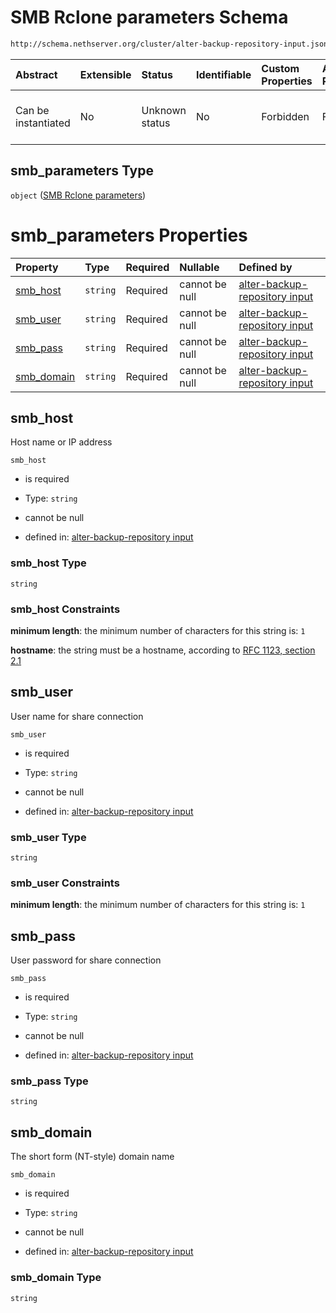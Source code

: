 # SMB Rclone parameters Schema

```txt
http://schema.nethserver.org/cluster/alter-backup-repository-input.json#/$defs/smb_parameters
```



| Abstract            | Extensible | Status         | Identifiable | Custom Properties | Additional Properties | Access Restrictions | Defined In                                                                                                |
| :------------------ | :--------- | :------------- | :----------- | :---------------- | :-------------------- | :------------------ | :-------------------------------------------------------------------------------------------------------- |
| Can be instantiated | No         | Unknown status | No           | Forbidden         | Forbidden             | none                | [alter-backup-repository-input.json\*](cluster/alter-backup-repository-input.json "open original schema") |

## smb\_parameters Type

`object` ([SMB Rclone parameters](alter-backup-repository-input-defs-smb-rclone-parameters.md))

# smb\_parameters Properties

| Property                   | Type     | Required | Nullable       | Defined by                                                                                                                                                                                                                               |
| :------------------------- | :------- | :------- | :------------- | :--------------------------------------------------------------------------------------------------------------------------------------------------------------------------------------------------------------------------------------- |
| [smb\_host](#smb_host)     | `string` | Required | cannot be null | [alter-backup-repository input](alter-backup-repository-input-defs-smb-rclone-parameters-properties-smb_host.md "http://schema.nethserver.org/cluster/alter-backup-repository-input.json#/$defs/smb_parameters/properties/smb_host")     |
| [smb\_user](#smb_user)     | `string` | Required | cannot be null | [alter-backup-repository input](alter-backup-repository-input-defs-smb-rclone-parameters-properties-smb_user.md "http://schema.nethserver.org/cluster/alter-backup-repository-input.json#/$defs/smb_parameters/properties/smb_user")     |
| [smb\_pass](#smb_pass)     | `string` | Required | cannot be null | [alter-backup-repository input](alter-backup-repository-input-defs-smb-rclone-parameters-properties-smb_pass.md "http://schema.nethserver.org/cluster/alter-backup-repository-input.json#/$defs/smb_parameters/properties/smb_pass")     |
| [smb\_domain](#smb_domain) | `string` | Required | cannot be null | [alter-backup-repository input](alter-backup-repository-input-defs-smb-rclone-parameters-properties-smb_domain.md "http://schema.nethserver.org/cluster/alter-backup-repository-input.json#/$defs/smb_parameters/properties/smb_domain") |

## smb\_host

Host name or IP address

`smb_host`

* is required

* Type: `string`

* cannot be null

* defined in: [alter-backup-repository input](alter-backup-repository-input-defs-smb-rclone-parameters-properties-smb_host.md "http://schema.nethserver.org/cluster/alter-backup-repository-input.json#/$defs/smb_parameters/properties/smb_host")

### smb\_host Type

`string`

### smb\_host Constraints

**minimum length**: the minimum number of characters for this string is: `1`

**hostname**: the string must be a hostname, according to [RFC 1123, section 2.1](https://tools.ietf.org/html/rfc1123 "check the specification")

## smb\_user

User name for share connection

`smb_user`

* is required

* Type: `string`

* cannot be null

* defined in: [alter-backup-repository input](alter-backup-repository-input-defs-smb-rclone-parameters-properties-smb_user.md "http://schema.nethserver.org/cluster/alter-backup-repository-input.json#/$defs/smb_parameters/properties/smb_user")

### smb\_user Type

`string`

### smb\_user Constraints

**minimum length**: the minimum number of characters for this string is: `1`

## smb\_pass

User password for share connection

`smb_pass`

* is required

* Type: `string`

* cannot be null

* defined in: [alter-backup-repository input](alter-backup-repository-input-defs-smb-rclone-parameters-properties-smb_pass.md "http://schema.nethserver.org/cluster/alter-backup-repository-input.json#/$defs/smb_parameters/properties/smb_pass")

### smb\_pass Type

`string`

## smb\_domain

The short form (NT-style) domain name

`smb_domain`

* is required

* Type: `string`

* cannot be null

* defined in: [alter-backup-repository input](alter-backup-repository-input-defs-smb-rclone-parameters-properties-smb_domain.md "http://schema.nethserver.org/cluster/alter-backup-repository-input.json#/$defs/smb_parameters/properties/smb_domain")

### smb\_domain Type

`string`
